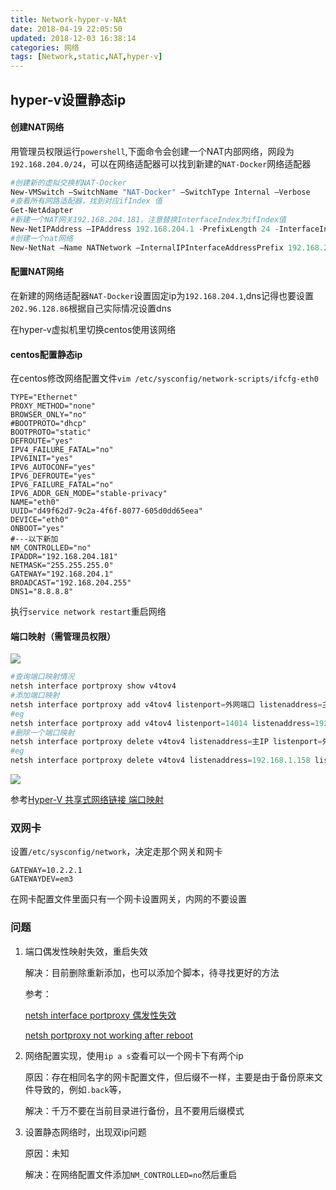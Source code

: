 ```yaml
---
title: Network-hyper-v-NAt
date: 2018-04-19 22:05:50
updated: 2018-12-03 16:38:14
categories: 网络
tags: [Network,static,NAT,hyper-v]
---
```


## hyper-v设置静态ip

#### 创建NAT网络

用管理员权限运行`powershell`,下面命令会创建一个NAT内部网络，网段为`192.168.204.0/24`，可以在网络适配器可以找到新建的`NAT-Docker`网络适配器

```powershell
#创建新的虚拟交换机NAT-Docker
New-VMSwitch –SwitchName "NAT-Docker" –SwitchType Internal –Verbose
#查看所有网路适配器，找到对应ifIndex 值
Get-NetAdapter
#新建一个NAT网关192.168.204.181，注意替换InterfaceIndex为ifIndex值
New-NetIPAddress –IPAddress 192.168.204.1 -PrefixLength 24 -InterfaceIndex 37 –Verbose
#创建一个nat网络
New-NetNat –Name NATNetwork –InternalIPInterfaceAddressPrefix 192.168.204.0/24 –Verbose
```

#### 配置NAT网络

在新建的网络适配器`NAT-Docker`设置固定ip为`192.168.204.1`,dns记得也要设置`202.96.128.86`根据自己实际情况设置dns

在hyper-v虚拟机里切换centos使用该网络

#### centos配置静态ip

在centos修改网络配置文件`vim /etc/sysconfig/network-scripts/ifcfg-eth0 `

```properties
TYPE="Ethernet"
PROXY_METHOD="none"
BROWSER_ONLY="no"
#BOOTPROTO="dhcp"
BOOTPROTO="static"
DEFROUTE="yes"
IPV4_FAILURE_FATAL="no"
IPV6INIT="yes"
IPV6_AUTOCONF="yes"
IPV6_DEFROUTE="yes"
IPV6_FAILURE_FATAL="no"
IPV6_ADDR_GEN_MODE="stable-privacy"
NAME="eth0"
UUID="d49f62d7-9c2a-4f6f-8077-605d0dd65eea"
DEVICE="eth0"
ONBOOT="yes"
#---以下新加
NM_CONTROLLED="no"
IPADDR="192.168.204.181"
NETMASK="255.255.255.0"
GATEWAY="192.168.204.1"
BROADCAST="192.168.204.255"
DNS1="8.8.8.8"
```

执行`service network restart`重启网络



#### 端口映射（需管理员权限）

![](http://ohdtoul5i.bkt.clouddn.com/1531476067353.png)

```powershell
#查询端口映射情况
netsh interface portproxy show v4tov4
#添加端口映射
netsh interface portproxy add v4tov4 listenport=外网端口 listenaddress=主IP connectaddress=私网IP connectport=私网IP端口
#eg
netsh interface portproxy add v4tov4 listenport=14014 listenaddress=192.168.1.158 connectaddress=192.168.204.182 connectport=14014
#删除一个端口映射
netsh interface portproxy delete v4tov4 listenaddress=主IP listenport=外网端口
#eg
netsh interface portproxy delete v4tov4 listenaddress=192.168.1.158 listenport=14014
```

![](http://ohdtoul5i.bkt.clouddn.com/1531475386029.png)

参考[Hyper-V 共享式网络链接 端口映射](https://my.oschina.net/alongite/blog/1537054)

### 双网卡

设置`/etc/sysconfig/network`，决定走那个网关和网卡

```properties
GATEWAY=10.2.2.1
GATEWAYDEV=em3
```

在网卡配置文件里面只有一个网卡设置网关，内网的不要设置





### 问题

1. 端口偶发性映射失效，重启失效

   解决：目前删除重新添加，也可以添加个脚本，待寻找更好的方法

   参考：

   [netsh interface portproxy 偶发性失效](https://bbs.csdn.net/topics/391076935)

   [netsh portproxy not working after reboot](https://social.technet.microsoft.com/Forums/en-US/24494291-21a0-492e-b596-97bd5ac042d1/netsh-portproxy-not-working-after-reboot?forum=w7itpronetworking)

2. 网络配置实现，使用`ip a s`查看可以一个网卡下有两个ip

   原因：存在相同名字的网卡配置文件，但后缀不一样，主要是由于备份原来文件导致的，例如`.back`等，

   解决：千万不要在当前目录进行备份，且不要用后缀模式

3. 设置静态网络时，出现双ip问题

   原因：未知

   解决：在网络配置文件添加`NM_CONTROLLED=no`然后重启


